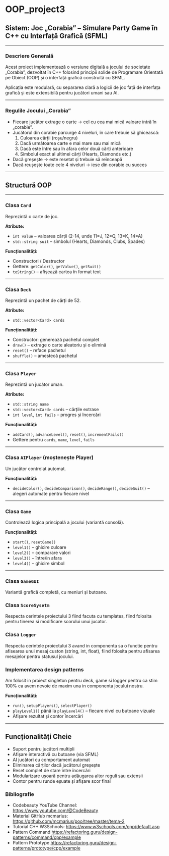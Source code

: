 # OOP_project3

## Sistem: Joc „Corabia” – Simulare Party Game în C++ cu Interfață Grafică (SFML)

---

### Descriere Generală

Acest proiect implementează o versiune digitală a jocului de societate „Corabia”, dezvoltat în C++ folosind principii solide de Programare Orientată pe Obiect (OOP) și o interfață grafică construită cu SFML.

Aplicația este modulară, cu separarea clară a logicii de joc față de interfața grafică și este extensibilă pentru jucători umani sau AI.

---

### Regulile Jocului „Corabia”

- Fiecare jucător extrage o carte → cel cu cea mai mică valoare intră în „corabie”.
- Jucătorul din corabie parcurge 4 niveluri, în care trebuie să ghicească:
  1. Culoarea cărții (roșu/negru)
  2. Dacă următoarea carte e mai mare sau mai mică
  3. Dacă este între sau în afara celor două cărți anterioare
  4. Simbolul exact al ultimei cărți (Hearts, Diamonds etc.)
- Dacă greșește → este resetat și trebuie să reînceapă
- Dacă reușește toate cele 4 niveluri → iese din corabie cu succes

---

## Structură OOP

---

### Clasa `Card`

Reprezintă o carte de joc.

**Atribute:**
- `int value` – valoarea cărții (2-14, unde 11=J, 12=Q, 13=K, 14=A)
- `std::string suit` – simbolul (Hearts, Diamonds, Clubs, Spades)

**Funcționalități:**
- Constructori / Destructor
- Gettere: `getColor()`, `getValue()`, `getSuit()`
- `toString()` – afișează cartea în format text

---

### Clasa `Deck`

Reprezintă un pachet de cărți de 52.

**Atribute:**
- `std::vector<Card> cards`

**Funcționalități:**
- Constructor: generează pachetul complet
- `draw()` – extrage o carte aleatoriu și o elimină
- `reset()` – reface pachetul
- `shuffle()` – amestecă pachetul

---

### Clasa `Player`

Reprezintă un jucător uman.

**Atribute:**
- `std::string name`
- `std::vector<Card> cards` – cărțile extrase
- `int level`, `int fails` – progres și încercări

**Funcționalități:**
- `addCard()`, `advanceLevel()`, `reset()`, `incrementFails()`
- Gettere pentru `cards`, `name`, `level`, `fails`

---

### Clasa `AIPlayer` (moștenește Player)

Un jucător controlat automat.

**Funcționalități:**
- `decideColor()`, `decideComparison()`, `decideRange()`, `decideSuit()` – alegeri automate pentru fiecare nivel

---

### Clasa `Game`

Controlează logica principală a jocului (variantă consolă).

**Funcționalități:**
- `start()`, `resetGame()`
- `level1()` – ghicire culoare
- `level2()` – comparare valori
- `level3()` – între/in afara
- `level4()` – ghicire simbol

---

### Clasa `GameGUI`

Variantă grafică completă, cu meniuri și butoane.

### Clasa `ScoreSysetm`

Respecta cerintele proiectului 3 fiind facuta cu templates, fiind folosita pentru tinerea si modificare scorului unui jucator.

### Clasa `Logger`

Respecta cerintele proiectului 3 avand in componenta sa o functie pentru afisearea unui mesaj custon (string, int, float), fiind folosita pentru afisarea mesajelor pentru statusul jocului.

### Implementarea design patterns

Am folosit in proiect singleton pentru deck, game si logger pentru ca stim 100% ca avem nevoie de maxim una in componenta jocului nostru.

**Funcționalități:**
- `run()`, `setupPlayers()`, `selectPlayer()`
- `playLevel1()` până la `playLevel4()` – fiecare nivel cu butoane vizuale
- Afișare rezultat și contor încercări

---

## Funcționalități Cheie

- Suport pentru jucători multipli
- Afișare interactivă cu butoane (via SFML)
- AI jucători cu comportament automat
- Eliminarea cărților dacă jucătorul greșește
- Reset complet de stare între încercări
- Modularizare ușoară pentru adăugarea altor reguli sau extensii
- Contor pentru runde eșuate și afișare scor final

### Bibliografie
- Codebeauty YouTube Channel: https://www.youtube.com/@CodeBeauty  
- Material GitHub mcmarius: https://github.com/mcmarius/poo/tree/master/tema-2  
- Tutorial C++ W3Schools: https://www.w3schools.com/cpp/default.asp  
- Pattern Command https://refactoring.guru/design-patterns/command/cpp/example
- Pattern Prototype https://refactoring.guru/design-patterns/prototype/cpp/example
